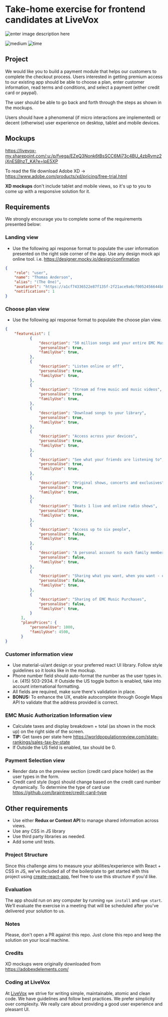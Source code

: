 
# Take-home exercise for frontend candidates at LiveVox

![enter image description here](https://i.imgur.com/R6yxbY4.png)

![medium](https://img.shields.io/badge/-Medium-yellow) ![time](https://img.shields.io/badge/%E2%8F%B0-3h-blue)

## Project

We would like you to build a payment module that helps our customers to complete the checkout process. Users interested in getting premium access to our existing app should be able to choose a plan, enter customer information, read terms and conditions, and select a payment (either credit card or paypal).  

The user should be able to go back and forth through the steps as shown in the mockups.

Users should have a phenomenal (if micro interactions are implemented) or decent (otherwise) user experience on desktop, tablet and mobile devices.

## Mockups

https://livevox-my.sharepoint.com/:u:/p/fvega/EZeQ3Nonk6tBsSCC6Mi73c4BU_4zbRvmz2jXnESBhzT_KA?e=IpE5XP

To read the file download Adobe XD -> https://www.adobe.com/products/xd/pricing/free-trial.html

**XD mockups** don't include tablet and mobile views, so it's up to you to come up with a responsive solution for it.

## Requirements

We strongly encourage you to complete some of the requirements presented below:

### Landing view

- Use the following api response format to populate the user information presented on the right side corner of the app. Use any design mock api online tool. i.e. https://designer.mocky.io/design/confirmation

 ```json
 {
     "role": "user",
     "name": "Thomas Anderson",
     "alias": "(The One)",
     "avatarUrl": "https://a1cf74336522e87f135f-2f21ace9a6cf0052456644b80fa06d4f.ssl.cf2.rackcdn.com/images/characters_opt/p-the-matrix-keanu-reeves.jpg",
     "notifications": 1
}
```

### Choose plan view

- Use the following api response format to populate the choose plan view.

 ```json
 {
     "featureList": [
			{
				"description": "50 million songs and your entire EMC Music library",
				"personalUse": true,
				"familyUse": true,
			},
			{
				"description": "Listen online or off",
				"personalUse": true,
				"familyUse": true,
			},
			{
				"description": "Stream ad free music and music videos",
				"personalUse": true,
				"familyUse": true,
			},
			{
				"description": "Download songs to your library",
				"personalUse": true,
				"familyUse": true,
			},
			{
				"description": "Access across your devices",
				"personalUse": true,
				"familyUse": true,
			},
			{
				"description": "See what your friends are listening to",
				"personalUse": true,
				"familyUse": true,
			},
			{
				"description": "Original shows, concerts and exclusives",
				"personalUse": true,
				"familyUse": true,
			},
			{
				"description": "Beats 1 live and online radio shows",
				"personalUse": true,
				"familyUse": true,
			},
			{
				"description": "Access up to six people",
				"personalUse": false,
				"familyUse": true,
			},
			{
				"description": "A personal account to each family member",
				"personalUse": false,
				"familyUse": true,
			},
			{
				"description": "Sharing what you want, when you want - or not at all",
				"personalUse": false,
				"familyUse": true,
			},
			{
				"description": "Sharing of EMC Music Purchases",
				"personalUse": false,
				"familyUse": true,
			}
		],
		"plansPrices": {
			"personalUse": 1000,
			"familyUse": 4500,
		}
}
```

### Customer information view

- Use material-ui/ant design or your preferred react UI library. Follow style guidelines so it looks like in the mockup.
- Phone number field should auto-format the number as the user types in. i.e. (415) 503-2934. If Outside the US toggle button is enabled, take into account international formatting.
- All fields are required, make sure there's validation in place.
- **BONUS:** To enhance the UX, enable autocomplete through Google Maps API to validate that the address provided is correct.

### EMC Music Authorization Information view

- Calculate taxes and display breakdown + total (as shown in the mock up) on the right side of the screen.
- **TIP:** Get taxes per state here https://worldpopulationreview.com/state-rankings/sales-tax-by-state
- If Outside the US field is enabled, tax should be 0.

### Payment Selection view

- Render data on the preview section (credit card place holder) as the user types in the form.
- Credit card style (logo) should change based on the credit card number dynamically. To determine the type of card use https://github.com/braintree/credit-card-type

## Other requirements

- Use either **Redux or Context API** to manage shared information across views.
- Use any CSS in JS library
- Use third party libraries as needed.
- Add some unit tests.

### Project Structure

Since this challenge aims to measure your abilities/experience with React + CSS in JS, we've included all of the boilerplate to get started with this project using [create-react-app](https://github.com/facebookincubator/create-react-app), feel free to use this structure if you'd like.

### Evaluation

The app should run on any computer by running `npm install` and `npm start`.
We’ll evaluate the exercise in a meeting that will be scheduled after you've delivered your solution to us.

### Notes

Please, don't open a PR against this repo. Just clone this repo and keep the solution on your local machine.

### Credits

XD mockups were originally downloaded from https://adobexdelements.com/

### Coding at LiveVox

At [LiveVox](https://www.livevox.com) we strive for writing simple, maintainable, atomic and clean code.
We have guidelines and follow best practices.
We prefer simplicity over complexity.
We really care about providing a good user experience and pleasant UI.